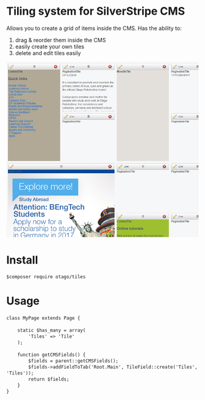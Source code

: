 # Tiling system for SilverStripe CMS

Allows you to create a grid of items inside the CMS. Has the ability to:

1. drag & reorder them inside the CMS
2. easily create your own tiles
3. delete and edit tiles easily

![display of what the tiles look like inside SilverStripe](images/1.png)

# Install 

```
$composer require otago/tiles
```

# Usage

```
class MyPage extends Page {

	static $has_many = array(
		'Tiles' => 'Tile'
	);

	function getCMSFields() {
		$fields = parent::getCMSFields();
		$fields->addFieldToTab('Root.Main', TileField::create('Tiles', 'Tiles'));
		return $fields;
	}
}
```

